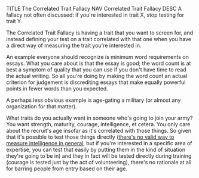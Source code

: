 TITLE The Correlated Trait Fallacy
NAV Correlated Trait Fallacy
DESC A fallacy not often discussed: if you're interested in trait X, stop testing for trait Y.

The Correlated Trait Fallacy is having a trait that you want to screen for, and instead defining your test on a trait correlated with that one when you have a direct way of measuring the trait you're interested in.

An example everyone should recognize is minimum word requirements on essays. What you care about is that the essay is good; the word count is at best a symptom of quality that you can use if you don't have time to read the actual writing. So all you're doing by making the word count an actual criterion for judgement is discrediting essays that make equally powerful points in fewer words than you expected.

A perhaps less obvious example is age-gating a military (or almost any organization for that matter).

What traits do you actually want in someone who's going to join your army? You want strength, maturity, courage, intelligence, et cetera. You only care about the recruit's age insofar as it's correlated with those things. So given that it's possible to test those things directly (<a href="iq">there's no valid way to measure intelligence in general</a>, but if you're interested in a specific area of expertise, you can test that easily by putting them in the kind of situation they're going to be in) and they in fact will be tested directly during training (courage is tested just by the act of volunteering), there's no rationale at all for barring people from entry based on their age.
